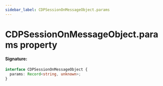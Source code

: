 ```yaml
---
sidebar_label: CDPSessionOnMessageObject.params
---
```


# CDPSessionOnMessageObject.params property

#### Signature:

```typescript
interface CDPSessionOnMessageObject {
  params: Record<string, unknown>;
}
```
